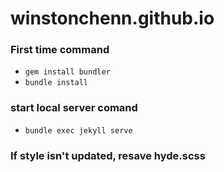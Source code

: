 # winstonchenn.github.io

### First time command
- `gem install bundler`
- `bundle install`

### start local server comand
- `bundle exec jekyll serve`

### If style isn't updated, resave hyde.scss